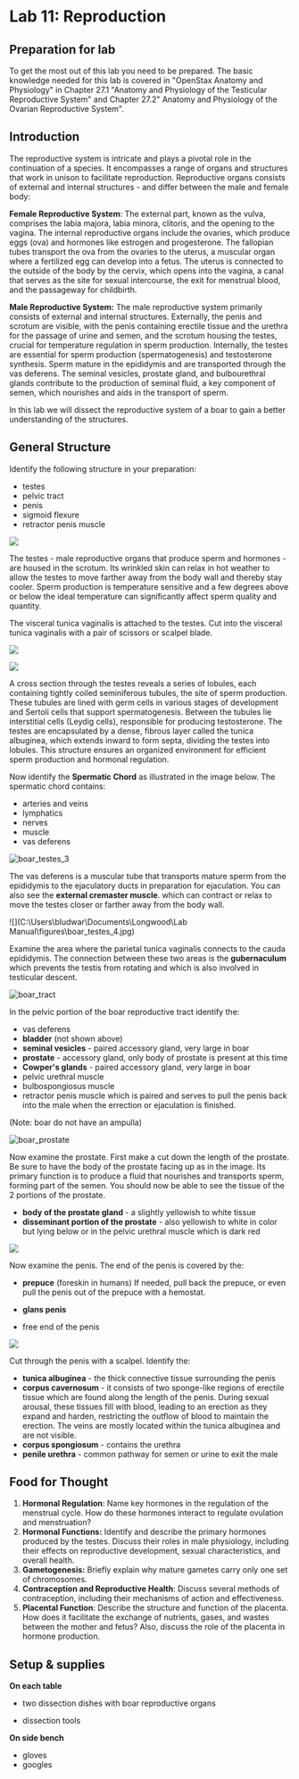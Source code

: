 # Lab 11: Reproduction

## Preparation for lab

To get the most out of this lab you need to be prepared. The basic knowledge needed for this lab is covered in "OpenStax Anatomy and Physiology" in Chapter 27.1 "Anatomy and Physiology of the Testicular Reproductive System" and Chapter 27.2" Anatomy and Physiology of the Ovarian Reproductive System".

## Introduction

The reproductive system is intricate and plays a pivotal role in the continuation of a species. It encompasses a range of organs and structures that work in unison to facilitate reproduction. Reproductive organs consists of external and internal structures - and differ between the male and female body: 

**Female Reproductive System**: The external part, known as the vulva, comprises the labia majora, labia minora, clitoris, and the opening to the vagina. The internal reproductive organs include the ovaries, which produce eggs (ova) and hormones like estrogen and progesterone. The fallopian tubes transport the ova from the ovaries to the uterus, a muscular organ where a fertilized egg can develop into a fetus. The uterus is connected to the outside of the body by the cervix, which opens into the vagina, a canal that serves as the site for sexual intercourse, the exit for menstrual blood, and the passageway for childbirth.

**Male Reproductive System:** The male reproductive system primarily consists of external and internal structures. Externally, the penis and scrotum are visible, with the penis containing erectile tissue and the urethra for the passage of urine and semen, and the scrotum housing the testes, crucial for temperature regulation in sperm production. Internally, the testes are essential for sperm production (spermatogenesis) and testosterone synthesis. Sperm mature in the epididymis and are transported through the vas deferens. The seminal vesicles, prostate gland, and bulbourethral glands contribute to the production of seminal fluid, a key component of semen, which nourishes and aids in the transport of sperm.

In this lab we will dissect the reproductive system of a boar to gain a better understanding of the structures.

## General Structure

Identify the following structure in your preparation:

- testes
- pelvic tract
- penis
- sigmoid flexure
- retractor penis muscle

![](.\figures\boar_overview.jpg)

The testes - male reproductive organs that produce sperm and hormones - are housed in the scrotum. Its wrinkled skin can relax in hot weather to allow the testes to move farther away from the body wall and thereby stay cooler. Sperm production is temperature sensitive and a few degrees above or below the ideal temperature can significantly affect sperm quality and quantity.

The visceral tunica vaginalis is attached to the testes. Cut into the visceral tunica vaginalis with a pair of scissors or scalpel blade.

![](.\figures\boar_testes_1.jpg)



![](.\figures\boar_testes_2.jpg)



A cross section through the testes reveals a series of lobules, each containing tightly coiled seminiferous tubules, the site of sperm production. These tubules are lined with germ cells in various stages of development and Sertoli cells that support spermatogenesis. Between the tubules lie interstitial cells (Leydig cells), responsible for producing testosterone. The testes are encapsulated by a dense, fibrous layer called the tunica albuginea, which extends inward to form septa, dividing the testes into lobules. This structure ensures an organized environment for efficient sperm production and hormonal regulation.

Now identify the **Spermatic Chord** as illustrated in the image below. The spermatic chord contains:

- arteries and veins
- lymphatics
- nerves
- muscle
- vas deferens



![boar_testes_3](.\figures\boar_testes_3.jpg)

The vas deferens is a muscular tube that transports mature sperm from the epididymis to the ejaculatory ducts in preparation for ejaculation. You can also see the **external cremaster muscle**. which can contract or relax to move the testes closer or farther away from the body wall.

![](C:\Users\bludwar\Documents\Longwood\Lab Manual\figures\boar_testes_4.jpg)

Examine the area where the parietal tunica vaginalis connects to the cauda epididymis. The connection between these two areas is the **gubernaculum** which prevents the testis from rotating and which is also  involved in testicular descent.

![boar_tract](.\figures\boar_tract.jpg)

In the pelvic portion of the boar reproductive tract identify the:

- vas deferens
- **bladder** (not shown above)
- **seminal vesicles** - paired accessory gland, very large in boar
- **prostate** - accessory gland, only body of prostate is present at this time
- **Cowper's glands** - paired accessory gland, very large in boar
- pelvic urethral muscle
- bulbospongiosus muscle
- retractor penis muscle which is paired and serves to pull the penis back into the male when the errection or ejaculation is finished.

(Note: boar do not have an ampulla)

![boar_prostate](.\figures\boar_prostate.jpg)

Now examine the prostate. First make a cut down the length of the prostate. Be sure to have the body of the prostate facing up as in the image. Its primary function is to produce a fluid that nourishes and transports sperm, forming part of the semen. You should now be able to see the tissue of the 2 portions of the prostate. 

- **body of the prostate gland** - a slightly yellowish to white tissue
- **disseminant portion of the prostate** - also yellowish to white in color but lying below or in the pelvic urethral muscle which is dark red



![](.\figures\boar_penis_1.PNG)

Now examine the penis. The end of the penis is covered by the:

- **prepuce** (foreskin in humans) If needed, pull back the prepuce, or even pull the penis out of the prepuce with a hemostat. 

- **glans penis**
- free end of the penis



![](.\figures\boar_penis_2.jpg)

Cut through the penis with a scalpel. Identify the:

- **tunica albuginea** - the thick connective tissue surrounding the penis
- **corpus cavernosum** - it consists of two sponge-like regions of erectile tissue which are found along the length of the penis. During sexual arousal, these tissues fill with blood, leading to an erection as they expand and harden, restricting the outflow of blood to maintain the erection. The veins are mostly located within the tunica albuginea and are not visible.
- **corpus spongiosum** - contains the urethra
- **penile urethra** - common pathway for semen or urine to exit the male



## Food for Thought

1. **Hormonal Regulation**: Name key hormones in the regulation of the menstrual cycle. How do these hormones interact to regulate ovulation and menstruation?
2. **Hormonal Functions:** Identify and describe the primary hormones produced by the testes. Discuss their roles in male physiology, including their effects on reproductive development, sexual characteristics, and overall health.
3. **Gametogenesis:** Briefly explain why mature gametes carry only one set of chromosomes.
4. **Contraception and Reproductive Health**: Discuss several methods of contraception, including their mechanisms of action and effectiveness. 
5. **Placental Function**: Describe the structure and function of the placenta. How does it facilitate the exchange of nutrients, gases, and wastes between the mother and fetus? Also, discuss the role of the placenta in hormone production.

## Setup & supplies

**On each table**

- two dissection dishes with boar reproductive organs

- dissection tools


**On side bench**

- gloves
- googles